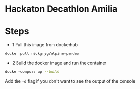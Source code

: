 # Hackaton Decathlon Amilia

# Steps

- 1 Pull this image from dockerhub
```sh
docker pull nickgryg/alpine-pandas
```

- 2 Build the docker image and run the container
```sh
docker-compose up --build
```
Add the `-d` flag if you don't want to see the output of the console